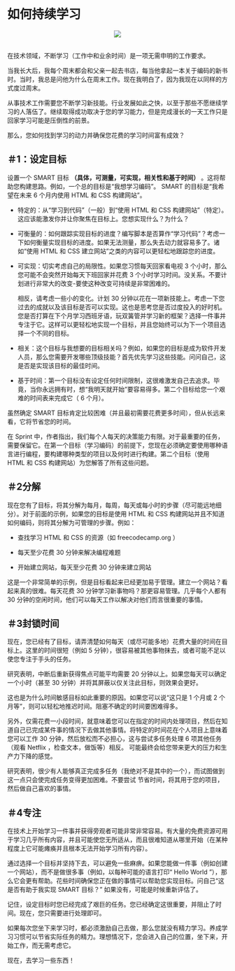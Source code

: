 # 如何持续学习

<div align="center"> <img src="../pics/2019/love_to_learn.jpeg"> </div><br>

在技术领域，不断学习（工作中和业余时间）是一项无需申明的工作要求。

当我长大后，我每个周末都会和父亲一起去书店，每当他拿起一本关于编码的新书时。当时，我总是问他为什么在周末工作。现在我明白了，因为我现在以同样的方式度过周末。

从事技术工作需要您不断学习新技能。行业发展如此之快，以至于那些不愿继续学习的人落伍了。继续取得成功取决于您的学习能力，但是完成漫长的一天工作只是回家学习可能是压倒性的前景。

那么，您如何找到学习的动力并确保您花费的学习时间富有成效？

## ＃1：设定目标

设置一个 SMART 目标 **（具体，可测量，可实现，相关性和基于时间）** 。这将帮助您构建思路。例如，一个总的目标是“我想学习编码”。 SMART 的目标是“我希望在未来 6 个月内使用 HTML 和 CSS 构建网站”。

* 特定的：从“学习到代码”（一般）到“使用 HTML 和 CSS 构建网站”（特定）。这应该能激发你并让你聚焦在目标上。您想实现什么？为什么？

* 可衡量的：如何跟踪实现目标的进度？编写脚本是否算作“学习代码”？考虑一下如何衡量实现目标的进度。如果无法测量，那么失去动力就容易多了。诸如“使用 HTML 和 CSS 建立网站”之类的内容可以更轻松地跟踪您的进度。

* 可实现：切实考虑自己的局限性。如果您习惯每天回家看电视 3 个小时，那么您可能不会突然开始每天下班回家并花费 3 个小时学习时间。没关系。不要计划进行非常大的改变-要使这种改变可持续是非常困难的。

  相反，请考虑一些小的变化。计划 30 分钟以花在一项新技能上。考虑一下您过去的成就以及该目标是否可以实现。这也是思考您是否过度投入的好时机。您是否打算在下个月学习西班牙语，玩双簧管并学习新的框架？选择一件事并专注于它。这样可以更轻松地实现一个目标，并且您始终可以为下一个项目选择一个不同的目标。

* 相关：这个目标与我想要的目标相关吗？例如，如果您的目标是成为软件开发人员，那么您需要开发哪些顶级技能？首先优先学习这些技能。问问自己，这是否是实现该目标的最佳时间。

* 基于时间：第一个目标没有设定任何时间限制，这很难激发自己去追求。毕竟，当你永远拥有时，想“我明天就开始”要容易得多。第二个目标给您一个艰难的时间表来完成它（ 6 个月）。

虽然确定 SMART 目标肯定比较困难（并且最初需要花费更多时间），但从长远来看，它将节省您的时间。

在 Sprint 中，作者指出，我们每个人每天的决策能力有限。对于最重要的任务，需要保留它。在第一个目标（学习编码）的前提下，您现在必须确定要使用哪种语言进行编程，要构建哪种类型的项目以及何时进行构建。第二个目标（使用 HTML 和 CSS 构建网站）为您解答了所有这些问题。

## ＃2分解
现在您有了目标，将其分解为每月，每周，每天或每小时的步骤（尽可能远地细分）。对于前面的示例，如果您的目标是使用 HTML 和 CSS 构建网站并且不知道如何编码，则将其分解为可管理的步骤。例如：
* 查找学习 HTML 和 CSS 的资源（如 freecodecamp.org ）

* 每天至少花费 30 分钟来解决编程难题

* 开始建立网站，每天至少花费 30 分钟来建立网站

这是一个非常简单的示例，但是目标看起来已经更加易于管理。建立一个网站？看起来真的很难。每天花费 30 分钟学习新事物吗？那更容易管理。几乎每个人都有 30 分钟的空闲时间，他们可以每天工作以解决对他们而言很重要的事情。

## ＃3封锁时间
现在，您已经有了目标，请弄清楚如何每天（或尽可能多地）花费大量的时间在目标上。这里的时间很短（例如 5 分钟），很容易被其他事物抹去，或者可能不足以使您专注于手头的任务。

研究表明，中断后重新获得焦点可能平均需要 20 分钟以上。如果您每天可以确定一个小时（甚至 30 分钟）并将其屏蔽以仅关注此目标，则效果会更好。

这也是为什么时间敏感目标如此重要的原因。如果您可以说“这只是 1 个月或 2 个月等”，则可以轻松地推迟时间。阻塞不确定的时间要困难得多。

另外，仅需花费一小段时间，就意味着您可以在指定的时间内处理项目，然后在知道自己已完成某件事的情况下去做其他事情。将特定的时间花在个人项目上意味着您可以工作 30 分钟，然后放松而不必担心，这与尝试多任务处理 6 项其他任务（观看 Netflix ，检查文本，做饭等）相反。 可能最终会给您带来更大的压力和生产力下降的感觉。

研究表明，很少有人能够真正完成多任务（我绝对不是其中的一个），而试图做到这一点只会使完成任务变得更加困难。不要尝试 节省时间，将其用于您的项目，然后做自己喜欢的事情。

## ＃4专注
在技​​术上开始学习一件事并获得旁观者可能非常非常容易。有大量的免费资源可用于学习几乎所有内容，并且可能使您无所适从，而且很难知道从哪里开始（在某种程度上它可能瘫痪并且根本无法开始学习所有内容）。

通过选择一个目标并坚持下去，可以避免一些麻痹。如果您能做一件事（例如创建一个网站），而不是做很多事（例如，以每种可能的语言打印“ Hello World ”），那么它会更有帮助。花些时间确保您正在做的事情可以帮助您实现目标。问自己“这是否有助于我实现 SMART 目标？” 如果没有，可能是时候重新评估了。

记住，设定目标时您已经完成了艰巨的任务。您已经确定这很重要，并阻止了时间。现在，您只需要进行处理即可。

如果每次您坐下来学习时，都必须激励自己去做，那么您就没有精力学习。养成学习习惯可以节省实际任务的精力。理想情况下，您会进入自己的位置，坐下来，开始工作，而无需考虑它。

现在，去学习一些东西！
